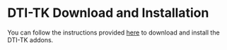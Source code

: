 # DTI-TK Download and Installation

You can follow the instructions provided [here](https://github.com/garyhuizhang/dtitk) to download and install the DTI-TK addons.
